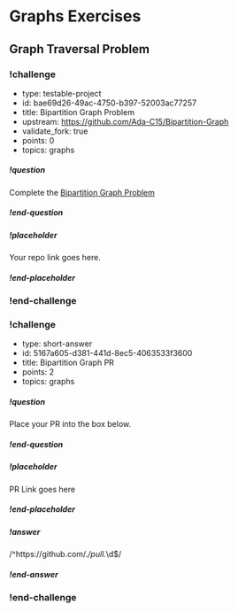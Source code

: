 # Graphs Exercises

## Graph Traversal Problem

<!-- >>>>>>>>>>>>>>>>>>>>>> BEGIN CHALLENGE >>>>>>>>>>>>>>>>>>>>>> -->
<!-- Replace everything in square brackets [] and remove brackets  -->

### !challenge

* type: testable-project
* id: bae69d26-49ac-4750-b397-52003ac77257
* title: Bipartition Graph Problem
* upstream: https://github.com/Ada-C15/Bipartition-Graph
* validate_fork: true
* points: 0
* topics: graphs

##### !question

Complete the [Bipartition Graph Problem](https://github.com/Ada-C15/Bipartition-Graph)

##### !end-question

##### !placeholder

Your repo link goes here.

##### !end-placeholder

<!-- other optional sections -->
<!-- !hint - !end-hint (markdown, users can see after a failed attempt) -->
<!-- !rubric - !end-rubric (markdown, instructors can see while scoring a checkpoint) -->
<!-- !explanation - !end-explanation (markdown, students can see after answering correctly) -->

### !end-challenge

<!-- ======================= END CHALLENGE ======================= -->

<!-- >>>>>>>>>>>>>>>>>>>>>> BEGIN CHALLENGE >>>>>>>>>>>>>>>>>>>>>> -->
<!-- Replace everything in square brackets [] and remove brackets  -->

### !challenge

* type: short-answer
* id: 5167a605-d381-441d-8ec5-4063533f3600
* title: Bipartition Graph PR
* points: 2
* topics: graphs

##### !question

Place your PR into the box below.

##### !end-question

##### !placeholder

PR Link goes here

##### !end-placeholder

##### !answer

/^https:\/\/github.com\/.*\/pull.*\d$/

##### !end-answer

<!-- other optional sections -->
<!-- !hint - !end-hint (markdown, users can see after a failed attempt) -->
<!-- !rubric - !end-rubric (markdown, instructors can see while scoring a checkpoint) -->
<!-- !explanation - !end-explanation (markdown, students can see after answering correctly) -->

### !end-challenge

<!-- ======================= END CHALLENGE ======================= -->
